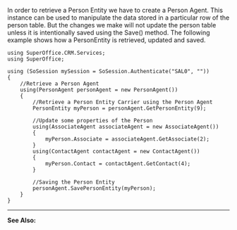 <properties date="2016-06-24"
SortOrder="23"
/>

In order to retrieve a Person Entity we have to create a Person Agent. This instance can be used to manipulate the data stored in a particular row of the person table. But the changes we make will not update the person table unless it is intentionally saved using the Save() method. The following example shows how a PersonEntity is retrieved, updated and saved.  

```
using SuperOffice.CRM.Services;
using SuperOffice;
 
using (SoSession mySession = SoSession.Authenticate("SAL0", ""))
{
    //Retrieve a Person Agent
    using(PersonAgent personAgent = new PersonAgent())
    {
        //Retrieve a Person Entity Carrier using the Person Agent
        PersonEntity myPerson = personAgent.GetPersonEntity(9);
     
        //Update some properties of the Person
        using(AssociateAgent associateAgent = new AssociateAgent())
        {
            myPerson.Associate = associateAgent.GetAssociate(2);
        }
        using(ContactAgent contactAgent = new ContactAgent())
        {
            myPerson.Contact = contactAgent.GetContact(4);
        }
     
        //Saving the Person Entity
        personAgent.SavePersonEntity(myPerson);
    }
}  
```

 

------------------------------------------------------------------------

**See Also:**
